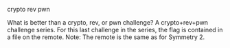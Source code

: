 crypto rev pwn

What is better than a crypto, rev, or pwn challenge? A crypto+rev+pwn challenge series. For this last challenge in the series, the flag is contained in a file on the remote. Note: The remote is the same as for Symmetry 2.
